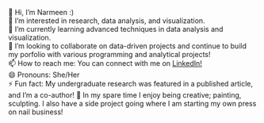 👋 Hi, I’m Narmeen :) \
👀 I’m interested in research, data analysis, and visualization. \
🌱 I’m currently learning advanced techniques in data analysis and visualization. \
💞️ I’m looking to collaborate on data-driven projects and continue to build my porfolio with various programming and analytical projects! \
📫 How to reach me: You can connect with me on [LinkedIn!](https://www.linkedin.com/in/narmeen-mohammed-7ab320278/) \
😄 Pronouns: She/Her \
⚡ Fun fact: My undergraduate research was featured in a published article, and I’m a co-author! 
🎨 In my spare time I enjoy being creative; painting, sculpting. I also have a side project going where I am starting my own press on nail business!
<!---
Narmeen97/Narmeen97 is a ✨ special ✨ repository because its `README.md` (this file) appears on your GitHub profile.
You can click the Preview link to take a look at your changes.
--->
